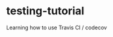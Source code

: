 # testing-tutorial
Learning how to use Travis CI / codecov

<!-- [![Build Status](https://travis-ci.com/YOUR_GITHUB_USERNAME/testing-tutorial.svg)](https://travis-ci.com/YOUR_GITHUB_USERNAME/testing-tutorial) [![codecov](https://codecov.io/gh/YOUR_GITHUB_USERNAME/testing-tutorial/branch/master/graph/badge.svg)](https://codecov.io/gh/YOUR_GITHUB_USERNAME/testing-tutorial) -->

